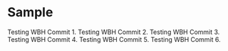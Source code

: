 # Sample
Testing WBH Commit 1.
Testing WBH Commit 2.
Testing WBH Commit 3.
Testing WBH Commit 4.
Testing WBH Commit 5.
Testing WBH Commit 6.
